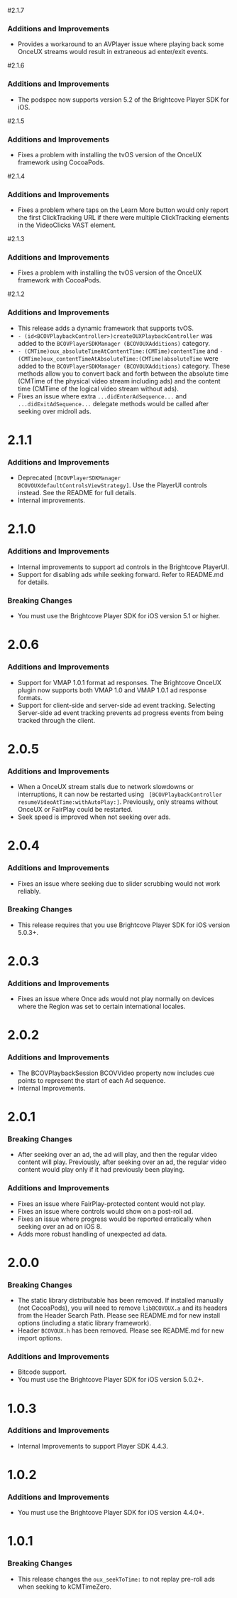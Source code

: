#2.1.7
### Additions and Improvements
* Provides a workaround to an AVPlayer issue where playing back some OnceUX streams would result in extraneous ad enter/exit events.

#2.1.6
### Additions and Improvements
* The podspec now supports version 5.2 of the Brightcove Player SDK for iOS.

#2.1.5
### Additions and Improvements
* Fixes a problem with installing the tvOS version of the OnceUX framework using CocoaPods.

#2.1.4
### Additions and Improvements
* Fixes a problem where taps on the Learn More button would only report the first ClickTracking URL if there were multiple ClickTracking elements in the VideoClicks VAST element.

#2.1.3
### Additions and Improvements
* Fixes a problem with installing the tvOS version of the OnceUX framework with CocoaPods.

#2.1.2
### Additions and Improvements
* This release adds a dynamic framework that supports tvOS.
* `- (id<BCOVPlaybackController>)createOUXPlaybackController` was added to the `BCOVPlayerSDKManager (BCOVOUXAdditions)` category.
* `- (CMTime)oux_absoluteTimeAtContentTime:(CMTime)contentTime` and `- (CMTime)oux_contentTimeAtAbsoluteTime:(CMTime)absoluteTime` were added to the `BCOVPlayerSDKManager (BCOVOUXAdditions)` category. These methods allow you to convert back and forth between the absolute time (CMTime of the physical video stream including ads) and the content time (CMTime of the logical video stream without ads).
* Fixes an issue where extra `...didEnterAdSequence...` and `...didExitAdSequence...` delegate methods would be called after seeking over midroll ads.

# 2.1.1
### Additions and Improvements
* Deprecated `[BCOVPlayerSDKManager BCOVOUXdefaultControlsViewStrategy]`. Use the PlayerUI controls instead. See the README for full details.
* Internal improvements.

# 2.1.0
### Additions and Improvements

* Internal improvements to support ad controls in the Brightcove PlayerUI.
* Support for disabling ads while seeking forward. Refer to README.md for details.

### Breaking Changes
* You must use the Brightcove Player SDK for iOS version 5.1 or higher.

# 2.0.6
### Additions and Improvements
* Support for VMAP 1.0.1 format ad responses. The Brightcove OnceUX plugin now supports both VMAP 1.0 and VMAP 1.0.1 ad response formats.
* Support for client-side and server-side ad event tracking. Selecting Server-side ad event tracking prevents ad progress events from being tracked through the client.

# 2.0.5
### Additions and Improvements
* When a OnceUX stream stalls due to network slowdowns or interruptions, it can now be restarted using ` [BCOVPlaybackController resumeVideoAtTime:withAutoPlay:]`. Previously, only streams without OnceUX or FairPlay could be restarted.
* Seek speed is improved when not seeking over ads.

# 2.0.4
### Additions and Improvements
* Fixes an issue where seeking due to slider scrubbing would not work reliably.

### Breaking Changes
* This release requires that you use Brightcove Player SDK for iOS version 5.0.3+.

# 2.0.3
### Additions and Improvements
* Fixes an issue where Once ads would not play normally on devices where the Region was set to certain international locales.

# 2.0.2
### Additions and Improvements
* The BCOVPlaybackSession BCOVVideo property now includes cue points to represent the start of each Ad sequence.
* Internal Improvements.

# 2.0.1
### Breaking Changes
* After seeking over an ad, the ad will play, and then the regular video content will play. Previously, after seeking over an ad, the regular video content would play only if it had previously been playing.

### Additions and Improvements
* Fixes an issue where FairPlay-protected content would not play.
* Fixes an issue where controls would show on a post-roll ad.
* Fixes an issue where progress would be reported erratically when seeking over an ad on iOS 8.
* Adds more robust handling of unexpected ad data.

# 2.0.0
### Breaking Changes
* The static library distributable has been removed. If installed manually (not CocoaPods), you will need to remove `libBCOVOUX.a` and its headers from the Header Search Path. Please see README.md for new install options (including a static library framework).
* Header `BCOVOUX.h` has been removed. Please see README.md for new import options.

### Additions and Improvements
* Bitcode support.
* You must use the Brightcove Player SDK for iOS version 5.0.2+.

# 1.0.3
### Additions and Improvements
* Internal Improvements to support Player SDK 4.4.3.

# 1.0.2
### Additions and Improvements
* You must use the Brightcove Player SDK for iOS version 4.4.0+.

# 1.0.1
### Breaking Changes
* This release changes the `oux_seekToTime:` to not replay pre-roll ads when seeking to kCMTimeZero.

